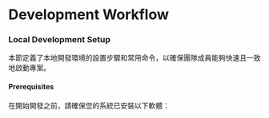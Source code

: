 # Development Workflow

### Local Development Setup

本節定義了本地開發環境的設置步驟和常用命令，以確保團隊成員能夠快速且一致地啟動專案。

#### Prerequisites

在開始開發之前，請確保您的系統已安裝以下軟體：

```bash